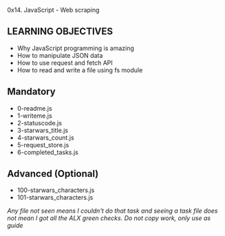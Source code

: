 0x14. JavaScript - Web scraping

## LEARNING OBJECTIVES
- Why JavaScript programming is amazing
- How to manipulate JSON data
- How to use request and fetch API
- How to read and write a file using fs module

## Mandatory
- 0-readme.js
- 1-writeme.js
- 2-statuscode.js
- 3-starwars_title.js
- 4-starwars_count.js
- 5-request_store.js
- 6-completed_tasks.js

## Advanced (Optional)
- 100-starwars_characters.js
- 101-starwars_characters.js


*Any file not seen means I couldn't do that task and seeing a task file does not mean I got all the ALX green checks. Do not copy work, only use as guide*
